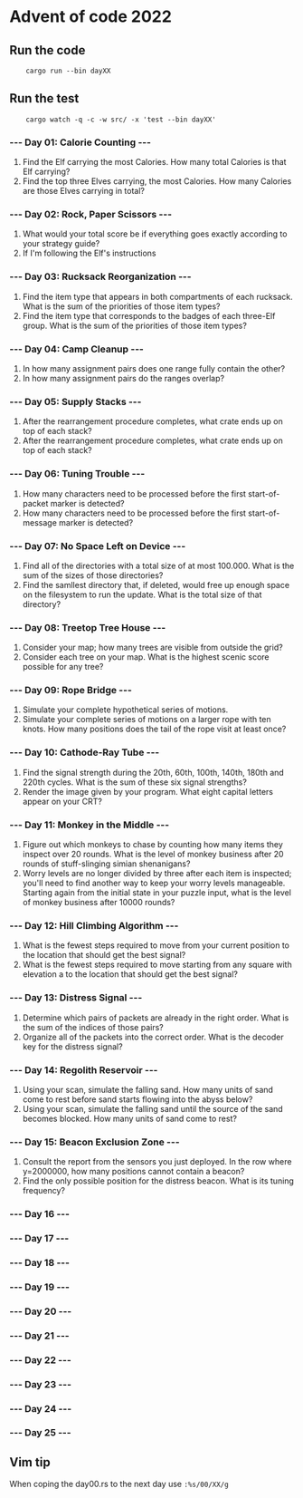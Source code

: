 # Advent of code 2022

## Run the code
```bach
    cargo run --bin dayXX
```

## Run the test
```bach
    cargo watch -q -c -w src/ -x 'test --bin dayXX'
```

### --- Day 01: Calorie Counting ---
1. Find the Elf carrying the most Calories. How many total Calories is that Elf carrying?
2. Find the top three Elves carrying, the most Calories. How many Calories are those Elves carrying in total?

### --- Day 02: Rock, Paper Scissors ---
1. What would your total score be if everything goes exactly according to your strategy guide?
2. If I'm following the Elf's instructions

### --- Day 03: Rucksack Reorganization ---
1. Find the item type that appears in both compartments of each rucksack. What is the sum of the priorities of those item types?
2. Find the item type that corresponds to the badges of each three-Elf group. What is the sum of the priorities of those item types?

### --- Day 04: Camp Cleanup ---
1. In how many assignment pairs does one range fully contain the other?
2. In how many assignment pairs do the ranges overlap?

### --- Day 05: Supply Stacks ---
1. After the rearrangement procedure completes, what crate ends up on top of each stack?
2. After the rearrangement procedure completes, what crate ends up on top of each stack?

### --- Day 06: Tuning Trouble ---
1. How many characters need to be processed before the first start-of-packet marker is detected?
2. How many characters need to be processed before the first start-of-message marker is detected?
 
### --- Day 07: No Space Left on Device ---
1. Find all of the directories with a total size of at most 100.000. What is the sum of the sizes of those directories?
2. Find the samllest directory that, if deleted, would free up enough space on the filesystem to run the update. What is the total size of that directory?

### --- Day 08: Treetop Tree House ---
1. Consider your map; how many trees are visible from outside the grid?
2. Consider each tree on your map. What is the highest scenic score possible for any tree? 

### --- Day 09: Rope Bridge ---
1. Simulate your complete hypothetical series of motions. 
2. Simulate your complete series of motions on a larger rope with ten knots.
How many positions does the tail of the rope visit at least once?

### --- Day 10: Cathode-Ray Tube ---
1. Find the signal strength during the 20th, 60th, 100th, 140th, 180th and 220th cycles. 
   What is the sum of these six signal strengths?
2. Render the image given by your program. What eight capital letters appear on your CRT?

### --- Day 11: Monkey in the Middle ---
1. Figure out which monkeys to chase by counting how many items they inspect over 20 rounds. What is the level of monkey business after 20 rounds of stuff-slinging simian shenanigans?
2. Worry levels are no longer divided by three after each item is inspected; you'll need to find another way to keep your worry levels manageable. Starting again from the initial state in your puzzle input, what is the level of monkey business after 10000 rounds?

### --- Day 12: Hill Climbing Algorithm ---
1. What is the fewest steps required to move from your current position to the location that should get the best signal?
2. What is the fewest steps required to move starting from any square with elevation a to the location that should get the best signal?

### --- Day 13: Distress Signal ---
1. Determine which pairs of packets are already in the right order. What is the sum of the indices of those pairs?
2. Organize all of the packets into the correct order. What is the decoder key for the distress signal?

### --- Day 14: Regolith Reservoir ---
1. Using your scan, simulate the falling sand. How many units of sand come to rest before sand starts flowing into the abyss below?
2. Using your scan, simulate the falling sand until the source of the sand becomes blocked. How many units of sand come to rest?

### --- Day 15: Beacon Exclusion Zone ---
1. Consult the report from the sensors you just deployed. In the row where y=2000000, how many positions cannot contain a beacon?
2. Find the only possible position for the distress beacon. What is its tuning frequency?

### --- Day 16 ---

### --- Day 17 ---

### --- Day 18 ---

### --- Day 19 ---

### --- Day 20 ---

### --- Day 21 ---

### --- Day 22 ---

### --- Day 23 ---

### --- Day 24 ---

### --- Day 25 ---

## Vim tip

When coping the day00.rs to the next day use ```:%s/00/XX/g```

